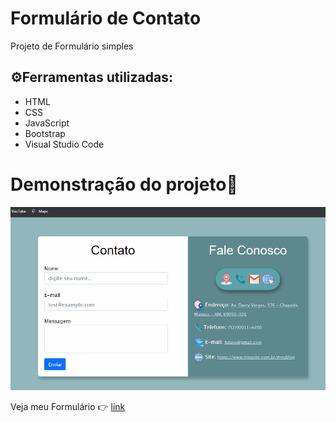 
<html lang="pt-br">
    <head>
        <meta charset="UTF-8"> 
    </head>
    <body>
       <h1>Formulário de Contato </h1>
       <p>Projeto de Formulário simples</p> 
       <h2>⚙️Ferramentas utilizadas: </h2>       
       <ul>
          <li>HTML</li>
          <li>CSS</li>
          <li>JavaScript</li>
          <li>Bootstrap</li>
          <li>Visual Studio Code</li>
       </ul>
       <h1>Demonstração do projeto🔎</h1>
       <img src="./img/Animação_contato.gif"/>
       <br>
       <p>Veja meu Formulário 👉 <a href="https://nandamsouza.github.io/Formulario_Contato/" target="blank">link</a></p>
    </body>
</html>